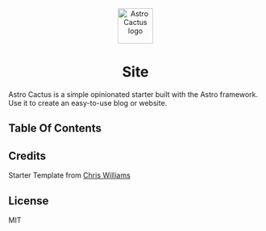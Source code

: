 <div align="center">
  <img alt="Astro Cactus logo" src="https://github.com/chrismwilliams/astro-theme-cactus/assets/12715988/85aa0d3c-ef6a-44e2-954d-ef035b4f4315" width="70" />
</div>
<h1 align="center">
  Site
</h1>

Astro Cactus is a simple opinionated starter built with the Astro framework. Use it to create an easy-to-use blog or website.

## Table Of Contents


## Credits

Starter Template from [Chris Williams](https://github.com/chrismwilliams/astro-theme-cactus)
## License

MIT
